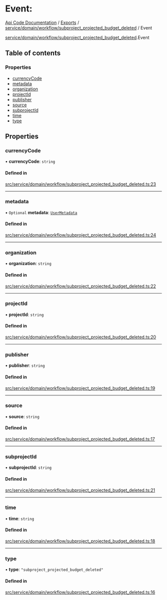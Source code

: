 # Event: 
 
[Api Code Documentation](../README.md) / [Exports](../modules.md) / [service/domain/workflow/subproject\_projected\_budget\_deleted](../modules/service_domain_workflow_subproject_projected_budget_deleted.md) / Event

[service/domain/workflow/subproject\_projected\_budget\_deleted](../modules/service_domain_workflow_subproject_projected_budget_deleted.md).Event

## Table of contents

### Properties

- [currencyCode](service_domain_workflow_subproject_projected_budget_deleted.Event.md#currencycode)
- [metadata](service_domain_workflow_subproject_projected_budget_deleted.Event.md#metadata)
- [organization](service_domain_workflow_subproject_projected_budget_deleted.Event.md#organization)
- [projectId](service_domain_workflow_subproject_projected_budget_deleted.Event.md#projectid)
- [publisher](service_domain_workflow_subproject_projected_budget_deleted.Event.md#publisher)
- [source](service_domain_workflow_subproject_projected_budget_deleted.Event.md#source)
- [subprojectId](service_domain_workflow_subproject_projected_budget_deleted.Event.md#subprojectid)
- [time](service_domain_workflow_subproject_projected_budget_deleted.Event.md#time)
- [type](service_domain_workflow_subproject_projected_budget_deleted.Event.md#type)

## Properties

### currencyCode

• **currencyCode**: `string`

#### Defined in

[src/service/domain/workflow/subproject_projected_budget_deleted.ts:23](https://github.com/openkfw/TruBudget/blob/086d599/api/src/service/domain/workflow/subproject_projected_budget_deleted.ts#L23)

___

### metadata

• `Optional` **metadata**: [`UserMetadata`](../modules/service_domain_metadata.md#usermetadata)

#### Defined in

[src/service/domain/workflow/subproject_projected_budget_deleted.ts:24](https://github.com/openkfw/TruBudget/blob/086d599/api/src/service/domain/workflow/subproject_projected_budget_deleted.ts#L24)

___

### organization

• **organization**: `string`

#### Defined in

[src/service/domain/workflow/subproject_projected_budget_deleted.ts:22](https://github.com/openkfw/TruBudget/blob/086d599/api/src/service/domain/workflow/subproject_projected_budget_deleted.ts#L22)

___

### projectId

• **projectId**: `string`

#### Defined in

[src/service/domain/workflow/subproject_projected_budget_deleted.ts:20](https://github.com/openkfw/TruBudget/blob/086d599/api/src/service/domain/workflow/subproject_projected_budget_deleted.ts#L20)

___

### publisher

• **publisher**: `string`

#### Defined in

[src/service/domain/workflow/subproject_projected_budget_deleted.ts:19](https://github.com/openkfw/TruBudget/blob/086d599/api/src/service/domain/workflow/subproject_projected_budget_deleted.ts#L19)

___

### source

• **source**: `string`

#### Defined in

[src/service/domain/workflow/subproject_projected_budget_deleted.ts:17](https://github.com/openkfw/TruBudget/blob/086d599/api/src/service/domain/workflow/subproject_projected_budget_deleted.ts#L17)

___

### subprojectId

• **subprojectId**: `string`

#### Defined in

[src/service/domain/workflow/subproject_projected_budget_deleted.ts:21](https://github.com/openkfw/TruBudget/blob/086d599/api/src/service/domain/workflow/subproject_projected_budget_deleted.ts#L21)

___

### time

• **time**: `string`

#### Defined in

[src/service/domain/workflow/subproject_projected_budget_deleted.ts:18](https://github.com/openkfw/TruBudget/blob/086d599/api/src/service/domain/workflow/subproject_projected_budget_deleted.ts#L18)

___

### type

• **type**: ``"subproject_projected_budget_deleted"``

#### Defined in

[src/service/domain/workflow/subproject_projected_budget_deleted.ts:16](https://github.com/openkfw/TruBudget/blob/086d599/api/src/service/domain/workflow/subproject_projected_budget_deleted.ts#L16)
